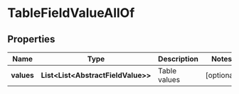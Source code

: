 

# TableFieldValueAllOf


## Properties

Name | Type | Description | Notes
------------ | ------------- | ------------- | -------------
**values** | **List&lt;List&lt;AbstractFieldValue&gt;&gt;** | Table values |  [optional]



